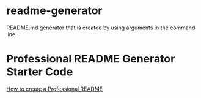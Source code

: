 # readme-generator
README.md generator that is created by using arguments in the command line.

# Professional README Generator Starter Code

[How to create a Professional README](https://coding-boot-camp.github.io/full-stack/github/professional-readme-guide)

